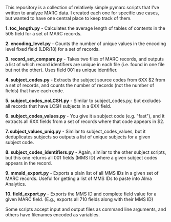 This repository is a collection of relatively simple pymarc scripts that I've written to analyze MARC data.  I created each one for specific use cases, but wanted to have one central place to keep track of them.

**1. toc_length.py** - Calculates the average length of tables of contents in the 505 field for a set of MARC records.

**2. encoding_level.py** - Counts the number of unique values in the encoding level fixed field (LDR/18) for a set of records.

**3. record_set_compare.py** - Takes two files of MARC records, and outputs a list of which record identifiers are unique in each file (i.e. found in one file but not the other). Uses field 001 as unique identifier.

**4. subject_codes.py** - Extracts the subject source codes from 6XX $2 from a set of records, and counts the number of records (not the number of fields) that have each code.

**5. subject_codes_noLCSH.py** - Similar to subject_codes.py, but excludes all records that have LCSH subjects in a 6XX field.

**6. subject_codes_values.py** - You give it a subject code (e.g. "fast"), and it extracts all 6XX fields from a set of records where that code appears in $2.

**7. subject_values_uniq.py** - Similar to subject_codes_values, but it deduplicates subjects so outputs a list of unique subjects for a given subject code.

**8. subject_codes_identifiers.py** - Again, similar to the other subject scripts, but this one returns all 001 fields (MMS ID) where a given subject codes appears in the record.

**9. mmsid_export.py** - Exports a plain list of all MMS IDs in a given set of MARC records. Useful for getting a list of MMS IDs to paste into Alma Analytics.

**10. field_export.py** - Exports the MMS ID and complete field value for a given MARC field.  (E.g., exports all 710 fields along with their MMS ID)

Some scripts accept input and output files as command line arguments, and others have filenames encoded as variables.
